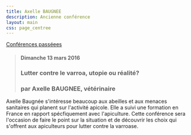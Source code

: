 ```yaml
---
title: Axelle BAUGNEE
description: Ancienne conférence
layout: main
css: page_centree
---
```



[Conférences passéees](/agenda/conferences-passees/)  

> #### Dimanche 13 mars 2016
> ### Lutter contre le varroa, utopie ou réalité?
> ### par Axelle BAUGNEE, vétérinaire

Axelle Baugnée s'intéresse beaucoup aux abeilles et aux menaces sanitaires qui planent sur l'activité apicole. Elle a suivi une formation en France en rapport spécfiquement avec l'apiculture. Cette conférence sera l'occasion de faire le point sur la situation et de découvrir les choix qui s'offrent aux apiculteurs pour lutter contre la varroase.  

